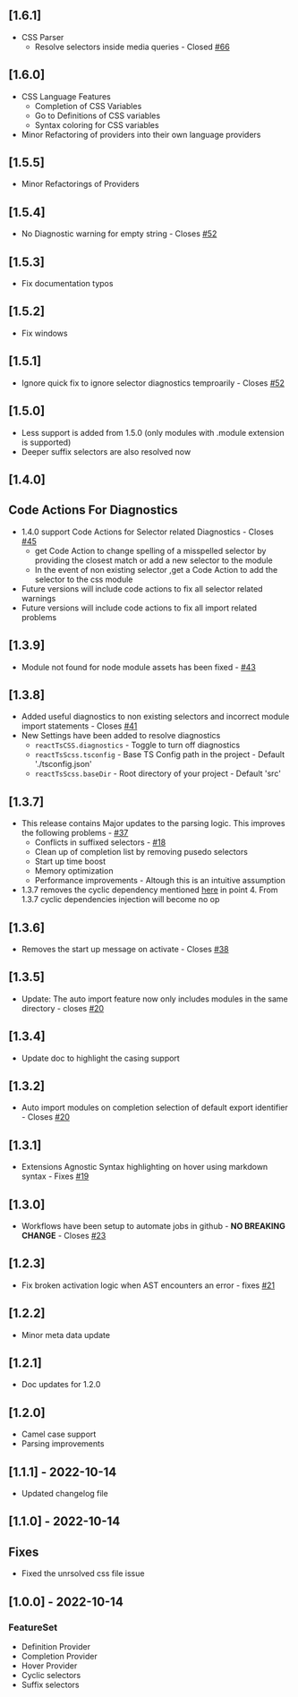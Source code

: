 ## [1.6.1]
- CSS Parser
  - Resolve selectors inside media queries - Closed [#66](https://github.com/Viijay-Kr/react-ts-css/issues/66) 
## [1.6.0]
- CSS Language Features 
  - Completion of CSS Variables
  - Go to Definitions of CSS variables
  - Syntax coloring for CSS variables
- Minor Refactoring of providers into their own language providers
## [1.5.5]
- Minor Refactorings of Providers
## [1.5.4]
- No Diagnostic warning for empty string - Closes [#52](https://github.com/Viijay-Kr/react-ts-css/issues/52) 
## [1.5.3]
- Fix documentation typos
## [1.5.2]
- Fix windows
## [1.5.1]
- Ignore quick fix to ignore selector diagnostics temproarily - Closes [#52](https://github.com/Viijay-Kr/react-ts-css/issues/52)
## [1.5.0]
- Less support is added from 1.5.0 (only modules with .module extension is supported)
- Deeper suffix selectors are also resolved now

## [1.4.0]
## Code Actions For Diagnostics
- 1.4.0 support Code Actions for Selector related Diagnostics - Closes [#45](https://github.com/Viijay-Kr/react-ts-css/issues/45)
  - get  Code Action to change spelling of a misspelled selector by providing the closest match or add a new selector to the module
  - In the event of non existing selector ,get a Code Action to add the selector to the css module
- Future versions will include code actions to fix all selector related warnings
- Future versions will include code actions to fix all import related problems
  
## [1.3.9]
- Module not found for node module assets has been fixed - [#43](https://github.com/Viijay-Kr/react-ts-css/issues/43)
## [1.3.8]
- Added useful diagnostics to non existing selectors and incorrect module import statements - Closes [#41](https://github.com/Viijay-Kr/react-ts-css/issues/41)
- New Settings have been added to resolve diagnostics
  - `reactTsCSS.diagnostics` - Toggle to turn off diagnostics
  - `reactTsScss.tsconfig` - Base TS Config path in the project - Default './tsconfig.json'
  - `reactTsScss.baseDir` - Root directory of your project - Default 'src'
## [1.3.7]
- This release contains Major updates to the parsing logic. This improves the following problems - [#37](https://github.com/Viijay-Kr/react-ts-css/issues/37)
  - Conflicts in suffixed selectors - [#18](https://github.com/Viijay-Kr/react-ts-css/issues/18)
  - Clean up of completion list by removing pusedo selectors
  - Start up time boost
  - Memory optimization
  - Performance improvements - Altough this is an intuitive assumption
- 1.3.7 removes the cyclic dependency mentioned [here](https://github.com/Viijay-Kr/react-ts-css#current-feasibilities) in point 4. From 1.3.7 cyclic dependencies injection will become no op
## [1.3.6]
- Removes the start up message on activate - Closes [#38](https://github.com/Viijay-Kr/react-ts-css/issues/38)
## [1.3.5]
- Update: The auto import feature now only includes modules in the same directory - closes [#20](https://github.com/Viijay-Kr/react-ts-css/issues/20#issuecomment-1379073856)
## [1.3.4]
- Update doc to highlight the casing support
## [1.3.2]
  - Auto import modules on completion selection of default export identifier - Closes [#20](https://github.com/Viijay-Kr/react-ts-css/issues/20)
## [1.3.1]
 - Extensions Agnostic Syntax highlighting on hover using markdown syntax - Fixes [#19](https://github.com/Viijay-Kr/react-ts-css/issues/19)

## [1.3.0]
 - Workflows have been setup to automate jobs in github - **NO BREAKING CHANGE** - Closes [#23](https://github.com/Viijay-Kr/react-ts-css/issues/23) 
## [1.2.3]
 - Fix broken activation logic when AST encounters an error - fixes [#21](https://github.com/Viijay-Kr/react-ts-css/issues/21)
## [1.2.2]

- Minor meta data update

## [1.2.1]

- Doc updates for 1.2.0

## [1.2.0]

- Camel case support
- Parsing improvements

## [1.1.1] - 2022-10-14

- Updated changelog file

## [1.1.0] - 2022-10-14

## Fixes

- Fixed the unrsolved css file issue

## [1.0.0] - 2022-10-14

### FeatureSet

- Definition Provider
- Completion Provider
- Hover Provider
- Cyclic selectors
- Suffix selectors
